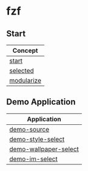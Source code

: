 

# fzf


## Start

| Concept |
| --- |
| [start](start.sh) |
| [selected](selected.sh) |
| [modularize](modularize.sh) |


## Demo Application

| Application |
| --- |
| [demo-source](demo-application/demo-source) |
| [demo-style-select](demo-application/demo-style-select) |
| [demo-wallpaper-select](demo-application/demo-wallpaper-select) |
| [demo-im-select](demo-application/demo-im-select) |
